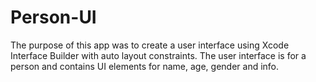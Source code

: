 # Person-UI
The purpose of this app was to create a user interface using Xcode Interface Builder with auto layout constraints. The user interface is for a person and contains UI elements for name, age, gender and info.
